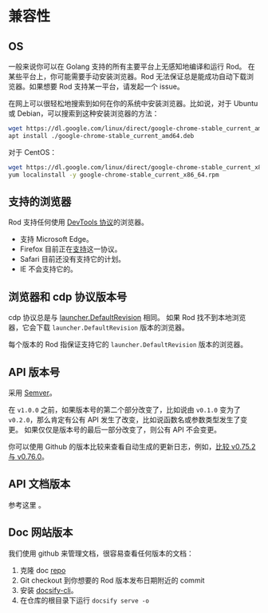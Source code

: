 # 兼容性

## OS

一般来说你可以在 Golang 支持的所有主要平台上无感知地编译和运行 Rod。 在某些平台上，你可能需要手动安装浏览器。Rod 无法保证总是能成功自动下载浏览器。如果想要 Rod 支持某一平台，请发起一个 issue。

在网上可以很轻松地搜索到如何在你的系统中安装浏览器。比如说，对于 Ubuntu 或 Debian，可以搜索到这种安装浏览器的方法：

```bash
wget https://dl.google.com/linux/direct/google-chrome-stable_current_amd64.deb
apt install ./google-chrome-stable_current_amd64.deb
```

对于 CentOS：

```bash
wget https://dl.google.com/linux/direct/google-chrome-stable_current_x86_64.rpm
yum localinstall -y google-chrome-stable_current_x86_64.rpm
```

## 支持的浏览器

Rod 支持任何使用 [DevTools 协议](https://chromedevtools.github.io/devtools-protocol/)的浏览器。

- 支持 Microsoft Edge。
- Firefox 目前正在[支持](https://wiki.mozilla.org/Remote)这一协议。
- Safari 目前还没有支持它的计划。
- IE 不会支持它的。

## 浏览器和 cdp 协议版本号

cdp 协议总是与 [launcher.DefaultRevision](https://pkg.go.dev/github.com/go-rod/rod/lib/launcher#DefaultRevision) 相同。 如果 Rod 找不到本地浏览器，它会下载 `launcher.DefaultRevision` 版本的浏览器。

每个版本的 Rod 指保证支持它的 `launcher.DefaultRevision` 版本的浏览器。

## API 版本号

采用 [Semver](https://semver.org/)。

在 `v1.0.0` 之前，如果版本号的第二个部分改变了，比如说由 `v0.1.0` 变为了 `v0.2.0`，那么肯定有公有 API 发生了改变，比如说函数名或参数类型发生了变更。 如果仅仅是版本号的最后一部分改变了，则公有 API 不会变更。

你可以使用 Github 的版本比较来查看自动生成的更新日志，例如，[比较 v0.75.2 与 v0.76.0](https://github.com/go-rod/rod/compare/v0.75.2...v0.76.0)。

## API 文档版本

参考这里 [](https://pkg.go.dev/github.com/go-rod/rod?tab=versions)。

## Doc 网站版本

我们使用 github 来管理文档，很容易查看任何版本的文档：

1. 克隆 doc [repo](https://github.com/go-rod/go-rod.github.io.git)
2. Git checkout 到你想要的 Rod 版本发布日期附近的 commit
3. 安装 [docsify-cli](https://docsify.js.org/#/quickstart)。
4. 在仓库的根目录下运行 `docsify serve -o`
